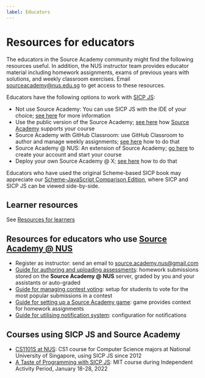 ```yaml
---
label: Educators
---
```


# Resources for educators

The educators in the Source Academy community might find the following resources useful. In addition, the NUS instructor team provides educator material including homework assignments, exams of previous years with solutions, and weekly classroom exercises. Email [sourceacademy@nus.edu.sg](mailto:sourceacademy@comp.nus.edu.sg) to get access to these resources. 

Educators have the following options to work with [SICP JS](https://sourceacademy.org/sicpjs/):
- Not use Source Academy: You can use SICP JS with the IDE of your choice; [see here](../package/README.md) for more information
- Use the public version of the Source Academy; [see here](../vanilla/README.md) how [Source Academy](https://sourceacademy.org/) supports your course
- Source Academy with GitHub Classroom: use GitHub Classroom to author and manage weekly assignments; [see here](github/README.md) how to do that
- Source Academy @ NUS: An extension of Source Academy; [go here](https://sourceacademy.nus.edu.sg) to create your account and start your course
- Deploy your own Source Academy @ X; [see here](../deployment/README.md) how to do that

Educators who have used the original Scheme-based SICP book may appreciate our [Scheme-JavaScript Comparison Edition](https://sicp.sourceacademy.org), where SICP and SICP JS can be viewed side-by-side.

## Learner resources

See [Resources for learners](../learner/README.md)

## Resources for educators who use [Source Academy @ NUS](https://sourceacademy.nus.edu.sg/)

- Register as instructor: send an email to [source.academy.nus@gmail.com](mailto:source.academy.nus@gmail.com)
- [Guide for authoring and uploading assessments](assessment/README.md): homework submissions stored on the **Source Academy @ NUS** server, graded by you and your assistants or auto-graded
- [Guide for managing contest voting](voting/README.md): setup for students to vote for the most popular submissions in a contest 
- [Guide for setting up a Source Academy game](game/README.md): game provides context for homework assignments
- [Guide for utilising notification system](notification/README.md): configuration for notifications 

## Courses using SICP JS and Source Academy

- [CS1101S at NUS](https://www.comp.nus.edu.sg/~cs1101s): CS1 course for Computer Science majors at National University of Singapore, using SICP JS since 2012
- [A Taste of Programming with SICP JS](https://about.sourceacademy.org/IAP/): MIT course during Independent Activity Period, January 18-28, 2022

